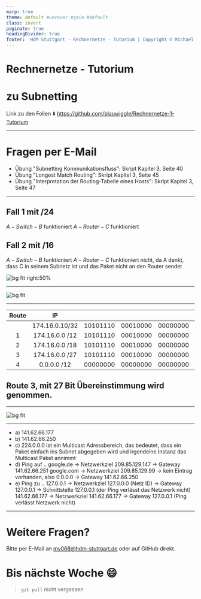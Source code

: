 ```yaml
---
marp: true
theme: default #uncover #gaia #default
class: invert
paginate: true
headingDivider: true
footer: 'HdM Stuttgart - Rechnernetze - Tutorium | Copyright © Michael Vanhee, mv068@hdm-stuttgart.de, 2020'
---
```


# Rechnernetze - Tutorium
# zu Subnetting

Link zu den Folien :arrow_down: 
https://github.com/blauwiggle/Rechnernetze-1-Tutorium

---

# Fragen per E-Mail

- Übung "Subnetting Kommunikationsfluss": Skript Kapitel 3, Seite 40
- Übung "Longest Match Routing": Skript Kapitel 3, Seite 45
- Übung "Interpretation der Routing-Tabelle eines Hosts": Skript Kapitel 3, Seite 47

---

## Fall 1 mit /24

$A-Switch-B$ funktioniert
$A-Router-C$ funktioniert

## Fall 2 mit /16

$A-Switch-B$ funktioniert
$A-Router-C$ funktioniert nicht, da A denkt, dass C in seinem Subnetz ist und das Paket nicht an den Router sendet

![bg fit right:50%](https://github.com/blauwiggle/Rechnernetze-1-Tutorium/blob/master/marp/images/05_frage_1.JPG?raw=true)

---

![bg fit](https://github.com/blauwiggle/Rechnernetze-1-Tutorium/blob/master/marp/images/05_frage_2.JPG?raw=true)

---

| Route 	|       IP       	|          	|          	|          	|          	|  Match 	|
|:-----:	|:--------------:	|:--------:	|:--------:	|:--------:	|:--------:	|:------:	|
|       	| 174.16.0.10/32 	| 10101110 	| 00010000 	| 00000000 	| 00001010 	|        	|
|   1   	| 174.16.0.0 /12 	| 10101110 	| 00010000 	| 00000000 	| 00000000 	| 12 Bit 	|
|   2   	| 174.16.0.0 /18 	| 10101110 	| 00010000 	| 00000000 	| 00000000 	| 18 Bit 	|
|   3   	| 174.16.0.0 /27 	| 10101110 	| 00010000 	| 00000000 	| 00000000 	| 27 Bit 	|
|   4   	|   0.0.0.0 /12  	| 00000000 	| 00000000 	| 00000000 	| 00000000 	|  0 Bit 	|

## Route 3, mit 27 Bit Übereinstimmung wird genommen.

---

![bg fit](https://github.com/blauwiggle/Rechnernetze-1-Tutorium/blob/master/marp/images/05_frage_3.JPG?raw=true)

---

- a) 141.62.66.177
- b) 141.62.66.250
- c) 224.0.0.0 ist ein Multicast Adressbereich, das bedeutet, dass ein Paket einfach ins Subnet abgegeben wird und irgendeine Instanz das Multicast Paket annimmt
- d) Ping auf ..
google.de -> Netzwerkziel 209.85.129.147 -> Gateway 141.62.66.251
google.com -> Netzwerkziel 209.85.129.99 -> kein Eintrag vorhanden, also 0.0.0.0 -> Gateway 141.62.66.250
- e) Ping zu ..
127.0.0.1 -> Netzwerkziel 127.0.0.0 (Netz ID) -> Gateway 127.0.0.1 -> Schnittstelle 127.0.0.1 (der Ping verlässt das Netzwerk nicht)
141.62.66.177 -> Netzwerkziel 141.62.66.177 -> Gateway 127.0.0.1 (Ping verlässt Netzwerk nicht)




---


# Weitere Fragen?

Bitte per E-Mail an [mv068@hdm-stuttgart.de](mailto:mv068@hdm-stuttgart.de) oder auf GitHub direkt.

# Bis nächste Woche :smile:

> ```git pull``` nicht vergessen